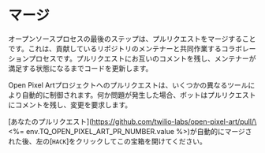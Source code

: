 # マージ

オープンソースプロセスの最後のステップは、プルリクエストをマージすることです。これは、貢献しているリポジトリのメンテナーと共同作業するコラボレーションプロセスです。プルリクエストにお互いのコメントを残し、メンテナーが満足する状態になるまでコードを更新します。

Open Pixel Artプロジェクトへのプルリクエストは、いくつかの異なるツールにより自動的に制御されます。何か問題が発生した場合、ボットはプルリクエストにコメントを残し、変更を要求します。

\[あなたのプルリクエスト](https://github.com/twilio-labs/open-pixel-art/pull/\<%= env.TQ_OPEN_PIXEL_ART_PR_NUMBER.value %>)が自動的にマージされた後、左の[`HACK`]をクリックしてこの宝箱を開けてください。